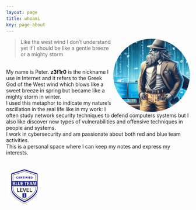```yaml
---
layout: page
title: whoami
key: page-about
---
```


<!-- Right alignment! -->
<img align="right" width="210" height="200" src="assets/goddd.jpg" style="border-radius:50%;">

<div name="introduction">

> Like the west wind I don’t understand yet if I should be like a gentle breeze or a mighty storm 
<br>
My name is Peter. <b>z3f1r0</b> is the nickname I use in Internet and it refers to the Greek God of the West wind which blows like a sweet breeze in spring but became like a mighty storm in winter. <br>
I used this metaphor to indicate my nature’s oscillation in the real life like in my work: I often study network security techniques to defend computers systems but I also like discover 
new types of vulnerabilities and offensive techniques in people and systems. <br>
I work in cybersecurity and am passionate about both red and blue team activities.<br>
This is a personal space where I can keep my notes and express my interests. <br><br>

  <div name="tryhackme"> 
   <script src="https://tryhackme.com/badge/519455"> </script>
  </div>

<br>  
  <img width="100" height="100" src="assets/btl1.png" style="border-radius:50%;">

</div>


<br><br>
